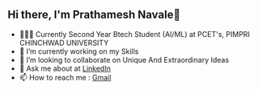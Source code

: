 ## Hi there, I'm Prathamesh Navale👋

<!--
**navalepratham18/navalepratham18** is a ✨ _special_ ✨ repository because its `README.md` (this file) appears on your GitHub profile.

Here are some ideas to get you started:-->

- 👨🏽‍🎓 Currently Second Year Btech Student (AI/ML) at PCET's, PIMPRI CHINCHWAD UNIVERSITY
- 🔭 I’m currently working on my Skills
- 👯 I’m looking to collaborate on Unique And Extraordinary Ideas
- 💬 Ask me about at [LinkedIn](https://www.linkedin.com/in/prathamesh-navale-39a8172aa/)
- 📫 How to reach me : [Gmail](workwithprathamesh18@gmail.com)
<!--- 🤔 I’m looking for help with ...-->
<!-- 🌱 I’m currently learning ...-->


